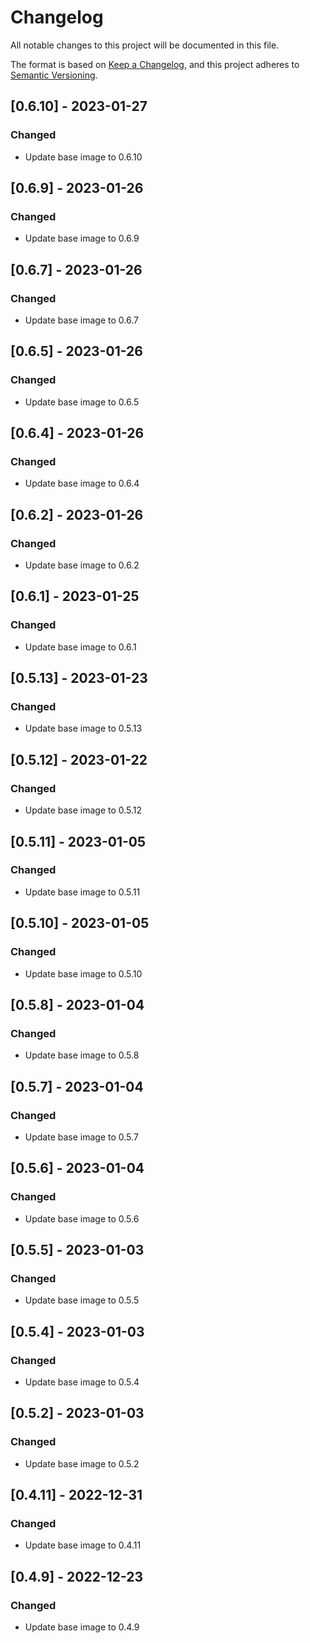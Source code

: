 # Changelog
All notable changes to this project will be documented in this file.

The format is based on [Keep a Changelog](https://keepachangelog.com/en/1.0.0/),
and this project adheres to [Semantic Versioning](https://semver.org/spec/v2.0.0.html).

## [0.6.10] - 2023-01-27
### Changed
- Update base image to 0.6.10

## [0.6.9] - 2023-01-26
### Changed
- Update base image to 0.6.9

## [0.6.7] - 2023-01-26
### Changed
- Update base image to 0.6.7

## [0.6.5] - 2023-01-26
### Changed
- Update base image to 0.6.5

## [0.6.4] - 2023-01-26
### Changed
- Update base image to 0.6.4

## [0.6.2] - 2023-01-26
### Changed
- Update base image to 0.6.2

## [0.6.1] - 2023-01-25
### Changed
- Update base image to 0.6.1

## [0.5.13] - 2023-01-23
### Changed
- Update base image to 0.5.13

## [0.5.12] - 2023-01-22
### Changed
- Update base image to 0.5.12

## [0.5.11] - 2023-01-05
### Changed
- Update base image to 0.5.11

## [0.5.10] - 2023-01-05
### Changed
- Update base image to 0.5.10

## [0.5.8] - 2023-01-04
### Changed
- Update base image to 0.5.8

## [0.5.7] - 2023-01-04
### Changed
- Update base image to 0.5.7

## [0.5.6] - 2023-01-04
### Changed
- Update base image to 0.5.6

## [0.5.5] - 2023-01-03
### Changed
- Update base image to 0.5.5

## [0.5.4] - 2023-01-03
### Changed
- Update base image to 0.5.4

## [0.5.2] - 2023-01-03
### Changed
- Update base image to 0.5.2

## [0.4.11] - 2022-12-31
### Changed
- Update base image to 0.4.11

## [0.4.9] - 2022-12-23
### Changed
- Update base image to 0.4.9
